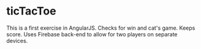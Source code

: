 ticTacToe
=========
This is a first exercise in AngularJS. Checks for win and cat's game. Keeps score. Uses Firebase back-end to allow for two players on separate devices.
